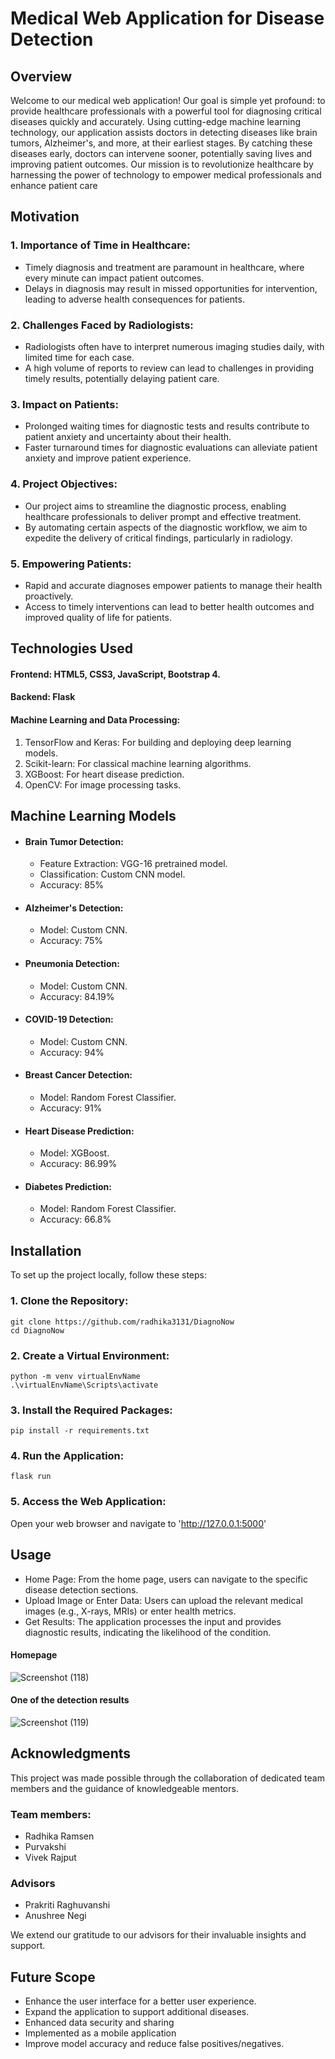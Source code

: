  # Medical Web Application for Disease Detection

## Overview 
Welcome to our  medical web application! Our goal is simple yet profound: to provide healthcare professionals with a powerful tool for diagnosing critical diseases quickly and accurately. Using cutting-edge machine learning technology, our application assists doctors in detecting diseases like brain tumors, Alzheimer's, and more, at their earliest stages. By catching these diseases early, doctors can intervene sooner, potentially saving lives and improving patient outcomes. Our mission is to revolutionize healthcare by harnessing the power of technology to empower medical professionals and enhance patient care      

## Motivation
### 1. Importance of Time in Healthcare:
 * Timely diagnosis and treatment are paramount in healthcare, where every minute can impact patient outcomes.
 * Delays in diagnosis may result in missed opportunities for intervention, leading to adverse health consequences for patients.
### 2. Challenges Faced by Radiologists:
 * Radiologists often have to interpret numerous imaging studies daily, with limited time for each case. 
 * A high volume of reports to review can lead to challenges in providing timely results, potentially delaying patient care.
### 3. Impact on Patients:
 * Prolonged waiting times for diagnostic tests and results contribute to patient anxiety and uncertainty about their health.
 * Faster turnaround times for diagnostic evaluations can alleviate patient anxiety and improve patient experience.
### 4. Project Objectives:
 * Our project aims to streamline the diagnostic process, enabling healthcare professionals to deliver prompt and effective treatment.
 * By automating certain aspects of the diagnostic workflow, we aim to expedite the delivery of critical findings, particularly in radiology.
### 5. Empowering Patients:
  * Rapid and accurate diagnoses empower patients to manage their health proactively.
  * Access to timely interventions can lead to better health outcomes and improved quality of life for patients.

## Technologies Used
#### Frontend: HTML5, CSS3, JavaScript, Bootstrap 4.
               
#### Backend: Flask
#### Machine Learning and Data Processing:
 1. TensorFlow and Keras: For building and deploying deep learning models.
 2. Scikit-learn: For classical machine learning algorithms.
 3. XGBoost: For heart disease prediction.
 4. OpenCV: For image processing tasks.

## Machine Learning Models
* #### Brain Tumor Detection:
   * Feature Extraction: VGG-16 pretrained model.
   * Classification: Custom CNN model.
   * Accuracy: 85%
* #### Alzheimer's Detection:
   * Model: Custom CNN.
   * Accuracy: 75% 
* #### Pneumonia Detection:
   * Model: Custom CNN.
   * Accuracy: 84.19%
* #### COVID-19 Detection:
   * Model: Custom CNN.
   * Accuracy: 94%
* #### Breast Cancer Detection:
   * Model: Random Forest Classifier.
   * Accuracy: 91%
* #### Heart Disease Prediction:
   * Model: XGBoost.
   * Accuracy: 86.99%
* #### Diabetes Prediction:
   * Model: Random Forest Classifier.
   * Accuracy: 66.8%

## Installation
To set up the project locally, follow these steps:

### 1. Clone the Repository:
```
git clone https://github.com/radhika3131/DiagnoNow
cd DiagnoNow

```
### 2. Create a Virtual Environment:
```
python -m venv virtualEnvName
.\virtualEnvName\Scripts\activate

```
### 3. Install the Required Packages:
```
pip install -r requirements.txt
```
### 4. Run the Application:
```
flask run
```
### 5. Access the Web Application:
Open your web browser and navigate to  'http://127.0.0.1:5000'

## Usage
 * Home Page: From the home page, users can navigate to the specific disease detection sections.
 * Upload Image or Enter Data: Users can upload the relevant medical images (e.g., X-rays, MRIs) or enter health metrics.
 * Get Results: The application processes the input and provides diagnostic results, indicating the likelihood of the condition.

#### Homepage
![Screenshot (118)](https://github.com/radhika3131/DiagnoNow/assets/102825662/8eb24f2d-2e8c-4155-b2ae-f97d9a682e0e)

#### One of the detection results
![Screenshot (119)](https://github.com/radhika3131/DiagnoNow/assets/102825662/e1f9b464-8d55-410e-970a-d7137637629a)

## Acknowledgments
This project was made possible through the collaboration of dedicated team members and the guidance of knowledgeable mentors.
### Team members:
 * Radhika Ramsen
 * Purvakshi
 * Vivek Rajput
### Advisors
 * Prakriti Raghuvanshi
 * Anushree Negi
   
We extend our gratitude to our advisors for their invaluable insights and support.

## Future Scope
 * Enhance the user interface for a better user experience.
 * Expand the application to support additional diseases.
 * Enhanced data security and sharing
 * Implemented as a mobile application
 * Improve model accuracy and reduce false positives/negatives.
   


